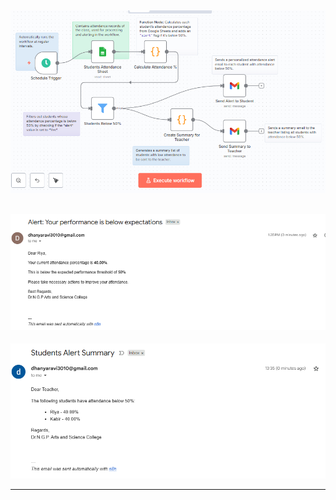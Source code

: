 ![Workflow](Workflow.png)
------------------------------
![Student Notification](S1.png)
------------------------------

![Teacher Notification](T1.png)

------------------------------
